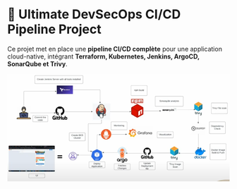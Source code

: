 # 🚀 Ultimate DevSecOps CI/CD Pipeline Project

Ce projet met en place une **pipeline CI/CD complète** pour une application cloud-native, intégrant **Terraform, Kubernetes, Jenkins, ArgoCD, SonarQube et Trivy**. 

![Architecture Diagram](docs/architecture-diagram.png)